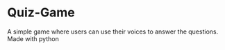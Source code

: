 # Quiz-Game
A simple game where users can use their voices to answer the questions.
Made with python

